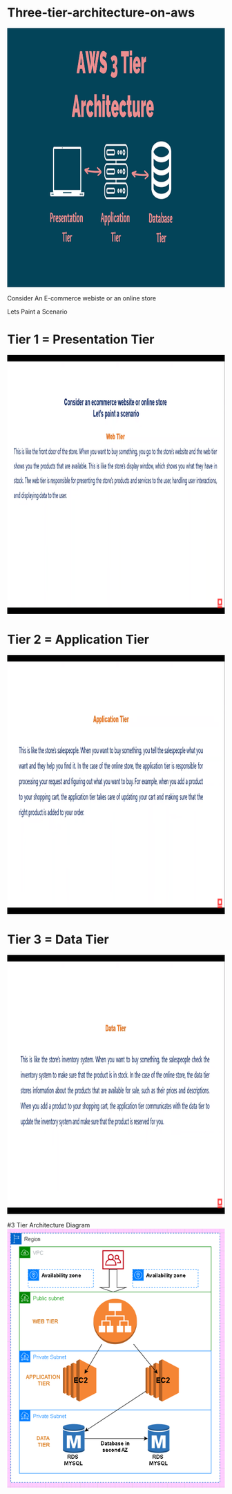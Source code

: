 # Three-tier-architecture-on-aws

<img width="1200" height="600" src=https://github.com/tohidhanfi20/three-tier-architecture-on-aws/blob/main/Images/1_lSIpD4-3C6F47yFBXjVvSQ.png>

Consider An E-commerce webiste or an online store

Lets Paint a Scenario

# Tier 1 = Presentation Tier
<img width="1200" height="600" src=https://github.com/tohidhanfi20/three-tier-architecture-on-aws/blob/main/Images/Presentation%20Tier.png>

# Tier 2 = Application Tier
<img width="1200" height="600" src=https://github.com/tohidhanfi20/three-tier-architecture-on-aws/blob/main/Images/Application%20Tier.png>

# Tier 3 = Data Tier
<img width="1200" height="600" src=https://github.com/tohidhanfi20/three-tier-architecture-on-aws/blob/main/Images/Data%20Tier.png>

#3 Tier Architecture Diagram
<img width="1200" height="600" src=https://github.com/tohidhanfi20/three-tier-architecture-on-aws/blob/main/Images/3%20Tier%20Architecture.png>

